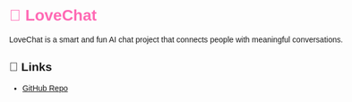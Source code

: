 <!-- index.html -->
<!DOCTYPE html>
<html>
  <head>
    <title>LoveChat</title>
    <meta charset="UTF-8" />
    <style>
      body { font-family: sans-serif; padding: 40px; max-width: 700px; margin: auto; }
      h1 { color: hotpink; }
    </style>
  </head>
  <body>
    <h1>💖 LoveChat</h1>
    <p>LoveChat is a smart and fun AI chat project that connects people with meaningful conversations.</p>
    <h2>🔗 Links</h2>
    <ul>
      <li><a href="https://github.com/yourusername/lovechat">GitHub Repo</a></li>
    </ul>
  </body>
</html>
